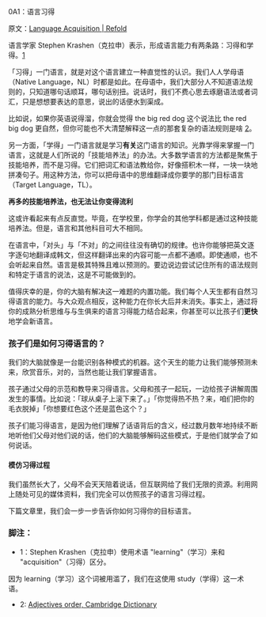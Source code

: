 0A1：语言习得

原文：[Language Acquisition | Refold](https://refold.la/roadmap/stage-0/a/language-acquisition)

语言学家 Stephen Krashen（克拉申）表示，形成语言能力有两条路：习得和学得。[1](https://refold.la/roadmap/stage-0/a/language-acquisition#footnote-1)

「习得」一门语言，就是对这个语言建立一种直觉性的认识。我们人人学母语（Native Language，NL）时都是如此。在母语中，我们大部分人不知道语法规则的，只知道哪句话顺耳，哪句话别扭。说话时，我们不费心思去琢磨语法或者词汇，只是想想要表达的意思，说出的话便水到渠成。

比如说，如果你英语说得溜，你就会觉得 the big red dog 这个说法比 the red big dog 更自然，但你可能也不大清楚解释这一点的那套复杂的语法规则是啥 [2](https://refold.la/roadmap/stage-0/a/language-acquisition#footnote-2)。

另一方面，「学得」一门语言就是学习**有关**这门语言的知识。光靠学得来掌握一门语言，这就是人们所说的「技能培养法」的办法。大多数学语言的方法都是聚焦于技能培养，而不是习得。它们把词汇和语法教给你，好像搭积木一样，一块一块地拼凑句子。用这种方法，你可以把母语中的思维翻译成你要学的那门目标语言（Target Language，TL）。

**再多的技能培养法，也无法让你变得流利**

这或许看起来有点反直觉。毕竟，在学校里，你学会的其他学科都是通过这种技能培养法。但是，语言和其他科目可大不相同。

在语言中，「对头」与「不对」的之间往往没有确切的规律。也许你能够把英文逐字逐句地翻译成韩文，但这样翻译出来的内容可能一点都不通顺。即使通顺，也不会听起来自然。语言是极其特殊且难以预测的。要边说边尝试记住所有的语法规则和特定于语言的说法，这是不可能做到的。

值得庆幸的是，你的大脑有解决这一难题的内置功能。我们每个人天生都有自然习得语言的能力。与大众观点相反，这种能力在你长大后并未消失。事实上，通过将你的成熟分析思维与与生俱来的语言习得能力结合起来，你甚至可以比孩子们**更快**地学会新语言。

### 孩子们是如何习得语言的？

我们的大脑就像是一台能识别各种模式的机器。这个天生的能力让我们能够预测未来，欣赏音乐，对的，当然也能让我们掌握语言。

孩子通过父母的示范和教导来习得语言。父母和孩子一起玩，一边给孩子讲解周围发生的事情。比如说：「球从桌子上滚下来了。」「你觉得热不热？来，咱们把你的毛衣脱掉」「你想要红色这个还是蓝色这个？」

孩子们能习得语言，是因为他们理解了话语背后的含义，经过数月数年地持续不断地听他们父母对他们说的话，他们的大脑能够解码这些模式，于是他们就学会了如何说话。

#### 模仿习得过程

我们虽然长大了，父母不会天天陪着说话，但互联网给了我们无限的资源。利用网上随处可见的媒体资料，我们完全可以仿照孩子的语言习得过程。

下篇文章里，我们会一步一步告诉你如何习得你的目标语言。

### 脚注：

  - 1：Stephen Krashen（克拉申）使用术语 "learning"（学习）来和 "acquisition"（习得）区分。

因为 learning（学习）这个词被用滥了，我们在这使用 study（学得）这一术语。

- 2: [Adjectives order, Cambridge Dictionary](https://dictionary.cambridge.org/ja/grammar/british-grammar/adjectives-order)